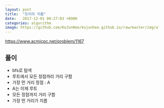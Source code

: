```yaml
---
layout: post
title:  "트리의 지름"
date:   2017-12-01 00:27:03 +0900
categories: algorithm
image: https://github.com/KoJunHee/kojunhee.github.io/raw/master/img/algorithm.png
---
```


<https://www.acmicpc.net/problem/1167>

## 풀이

- bfs로 탐색
- 루트에서 모든 정점까리 거리 구함 
- 가장 먼 거리 정점 : A
- A는 이제 루트
- 모든 정점까지 거리 구함 
- 가장 먼 거리가 지름